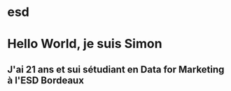 # esd

# Hello World, je suis Simon
## J'ai 21 ans et sui sétudiant en Data for Marketing à l'ESD Bordeaux
